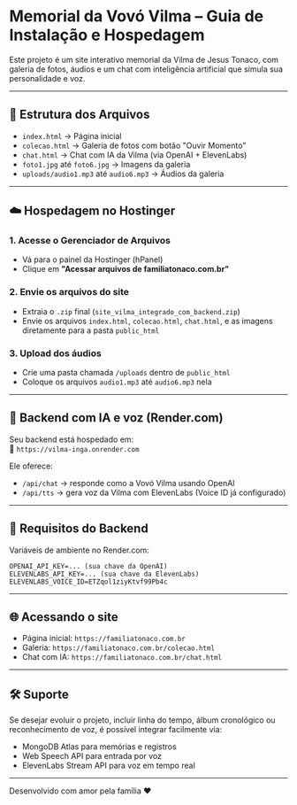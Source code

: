 # Memorial da Vovó Vilma – Guia de Instalação e Hospedagem

Este projeto é um site interativo memorial da Vilma de Jesus Tonaco, com galeria de fotos, áudios e um chat com inteligência artificial que simula sua personalidade e voz.

---

## 📁 Estrutura dos Arquivos

- `index.html` → Página inicial
- `colecao.html` → Galeria de fotos com botão "Ouvir Momento"
- `chat.html` → Chat com IA da Vilma (via OpenAI + ElevenLabs)
- `foto1.jpg` até `foto6.jpg` → Imagens da galeria
- `uploads/audio1.mp3` até `audio6.mp3` → Áudios da galeria

---

## ☁️ Hospedagem no Hostinger

### 1. Acesse o Gerenciador de Arquivos
- Vá para o painel da Hostinger (hPanel)
- Clique em **"Acessar arquivos de familiatonaco.com.br"**

### 2. Envie os arquivos do site
- Extraia o `.zip` final (`site_vilma_integrado_com_backend.zip`)
- Envie os arquivos `index.html`, `colecao.html`, `chat.html`, e as imagens diretamente para a pasta `public_html`

### 3. Upload dos áudios
- Crie uma pasta chamada `/uploads` dentro de `public_html`
- Coloque os arquivos `audio1.mp3` até `audio6.mp3` nela

---

## 🤖 Backend com IA e voz (Render.com)

Seu backend está hospedado em:  
🔗 `https://vilma-inga.onrender.com`

Ele oferece:
- `/api/chat` → responde como a Vovó Vilma usando OpenAI
- `/api/tts` → gera voz da Vilma com ElevenLabs (Voice ID já configurado)

---

## 📢 Requisitos do Backend

Variáveis de ambiente no Render.com:
```
OPENAI_API_KEY=... (sua chave da OpenAI)
ELEVENLABS_API_KEY=... (sua chave da ElevenLabs)
ELEVENLABS_VOICE_ID=ETZqol1ziyKtvf99Pb4c
```

---

## 🌐 Acessando o site

- Página inicial: `https://familiatonaco.com.br`
- Galeria: `https://familiatonaco.com.br/colecao.html`
- Chat com IA: `https://familiatonaco.com.br/chat.html`

---

## 🛠 Suporte

Se desejar evoluir o projeto, incluir linha do tempo, álbum cronológico ou reconhecimento de voz, é possível integrar facilmente via:
- MongoDB Atlas para memórias e registros
- Web Speech API para entrada por voz
- ElevenLabs Stream API para voz em tempo real

---

Desenvolvido com amor pela família ❤️ 
